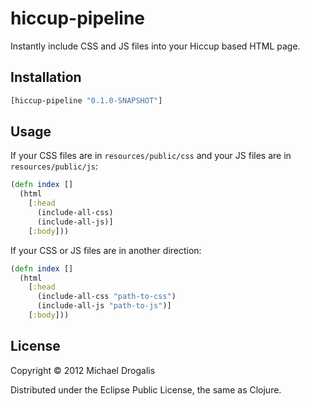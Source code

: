 # hiccup-pipeline

Instantly include CSS and JS files into your Hiccup based HTML page.

## Installation

```clojure
[hiccup-pipeline "0.1.0-SNAPSHOT"]
```

## Usage

If your CSS files are in `resources/public/css` and your JS files are in `resources/public/js`:

```clojure
(defn index []
  (html
    [:head
      (include-all-css)
      (include-all-js)]
    [:body]))
```

If your CSS or JS files are in another direction:

```clojure
(defn index []
  (html
    [:head
      (include-all-css "path-to-css")
      (include-all-js "path-to-js")]
    [:body]))
```


## License

Copyright © 2012 Michael Drogalis

Distributed under the Eclipse Public License, the same as Clojure.

